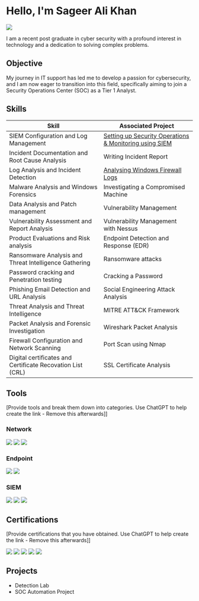 # Hello, I'm Sageer Ali Khan
<a href="https://www.linkedin.com/in/sageer-ali-khan-9a65b1a9"><img src="https://img.shields.io/badge/-LinkedIn-0072b1?&style=for-the-badge&logo=linkedin&logoColor=white" /></a>

I am a recent post graduate in cyber security with a profound interest in technology and a dedication to solving complex problems.

## Objective

My journey in IT support has led me to develop a passion for cybersecurity, and I am now eager to transition into this field, specifically aiming to join a Security Operations Center (SOC) as a Tier 1 Analyst.

## Skills

| Skill                                         | Associated Project         |
|-----------------------------------------------|----------------------------|
| SIEM Configuration and Log Management          | <a href="https://eportfolio.mygreatlearning.com/sageer-ali-khan">Setting up Security Operations & Monitoring using SIEM</a>|
| Incident Documentation and Root Cause Analysis         | Writing Incident Report|
| Log Analysis and Incident Detection | <a href="https://google.com">Analysing Windows Firewall Logs</a>|
| Malware Analysis and Windows Forensics         | Investigating a Compromised Machine|
| Data Analysis and Patch management      | Vulnerability Management|
| Vulnerability Assessment and Report Analysis                  | Vulnerability Management with Nessus|
| Product Evaluations and Risk analysis | Endpoint Detection and Response (EDR)|
| Ransomware Analysis and Threat Intelligence Gathering | Ransomware attacks|
| Password cracking and Penetration testing | Cracking a Password|
| Phishing Email Detection and URL Analysis | Social Engineering Attack Analysis|
| Threat Analysis and Threat Intelligence | MITRE ATT&CK Framework|
| Packet Analysis and Forensic Investigation | Wireshark Packet Analysis|
| Firewall Configuration and Network Scanning | Port Scan using Nmap|
| Digital certificates and Certificate Recovation List (CRL) | SSL Certificate Analysis|


## Tools
[Provide tools and break them down into categories. Use ChatGPT to help create the link - Remove this afterwards]]

### Network
<div>
    <img src="https://img.shields.io/badge/-Wireshark-1679A7?&style=for-the-badge&logo=Wireshark&logoColor=white" />
    <img src="https://img.shields.io/badge/-Suricata-EF3B2D?&style=for-the-badge&logo=Suricata&logoColor=white" />
    <img src="https://img.shields.io/badge/-Zeek-777BB4?&style=for-the-badge&logo=Zeek&logoColor=white" />
</div>

### Endpoint
<div>
    <img src="https://img.shields.io/badge/-Microsoft_Defender_for_Endpoint-00A4EF?&style=for-the-badge&logo=Microsoft&logoColor=white" />
    <img src="https://img.shields.io/badge/-Velociraptor-4B275F?&style=for-the-badge&logo=Velociraptor&logoColor=white" />
</div>

### SIEM
<div>
    <img src="https://img.shields.io/badge/-Microsoft_Sentinel-0078D4?&style=for-the-badge&logo=Microsoft&logoColor=white" />
    <img src="https://img.shields.io/badge/-Splunk-000000?&style=for-the-badge&logo=Splunk&logoColor=white" />
    <img src="https://img.shields.io/badge/-Elastic-005571?&style=for-the-badge&logo=Elastic&logoColor=white" />
</div>

## Certifications
[Provide certifications that you have obtained. Use ChatGPT to help create the link - Remove this afterwards]]
<div>
<img src="https://img.shields.io/badge/-Security%2B-FF0000?&style=for-the-badge&logo=CompTIA&logoColor=white" />
<img src="https://img.shields.io/badge/-Network%2B-007ACC?&style=for-the-badge&logo=CompTIA&logoColor=white" />
<img src="https://img.shields.io/badge/-A%2B-4D4D4D?&style=for-the-badge&logo=CompTIA&logoColor=white" />
<img src="https://img.shields.io/badge/-CDSA-006400?&style=for-the-badge&logoColor=white" />
<img src="https://img.shields.io/badge/-CCD-000080?&style=for-the-badge&logoColor=white" />
</div>

## Projects
- Detection Lab
- SOC Automation Project
